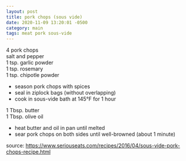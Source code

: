 ```yaml
---
layout: post
title: pork chops (sous vide)
date: 2020-11-09 13:20:01 -0500
category: main
tags: meat pork sous-vide
---
```


4 pork chops  
salt and pepper  
1 tsp. garlic powder  
1 tsp. rosemary  
1 tsp. chipotle powder  

* season pork chops with spices
* seal in ziplock bags (without overlapping)
* cook in sous-vide bath at 145°F for 1 hour

1 Tbsp. butter  
1 Tbsp. olive oil  

* heat butter and oil in pan until melted
* sear pork chops on both sides until well-browned (about 1 minute)

source: <https://www.seriouseats.com/recipes/2016/04/sous-vide-pork-chops-recipe.html>
